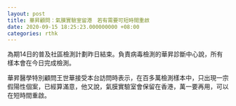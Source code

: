 ```yaml
---
layout: post
title: 華昇顧問：氣膜實驗室留港　若有需要可短時間重啟
date: 2020-09-15 18:25:23.000000000 +08:00
categories: rthk
---
```


為期14日的普及社區檢測計劃昨日結束。負責病毒檢測的華昇診斷中心說，所有樣本會在今日完成檢測。

華昇醫學特別顧問王世華接受本台訪問時表示，在百多萬檢測樣本中，只出現一宗假陽性個案，已經算滿意，他又說，氣膜實驗室會保留在香港，萬一要再用，可以在短時間重啟。

